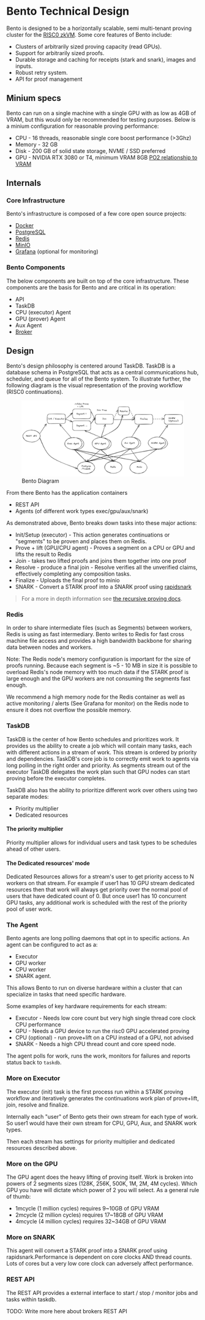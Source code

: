 # Bento Technical Design

Bento is designed to be a horizontally scalable, semi multi-tenant proving cluster for the [RISC0 zkVM](https://risczero.com).
Some core features of Bento include:

- Clusters of arbitrarily sized proving capacity (read GPUs).
- Support for arbitrarily sized proofs.
- Durable storage and caching for receipts (stark and snark), images and inputs.
- Robust retry system.
- API for proof management

## Minium specs

Bento can run on a single machine with a single GPU with as low as 4GB of VRAM, but this would only be recommended for testing purposes. Below is a minium configuration for reasonable proving performance:

- CPU - 16 threads, reasonable single core boost performance (>3Ghz)
- Memory - 32 GB
- Disk - 200 GB of solid state storage, NVME / SSD preferred
- GPU - NVIDIA RTX 3080 or T4, minimum VRAM 8GB [PO2 relationship to VRAM](#more-on-the-gpu)

## Internals

### Core Infrastructure

Bento's infrastructure is composed of a few core open source projects:

- [Docker](https://docs.docker.com/get-started/docker-overview/)
- [PostgreSQL](https://www.postgresql.org/)
- [Redis](https://redis.io/)
- [MinIO](https://min.io/)
- [Grafana](https://grafana.com/) (optional for monitoring)

### Bento Components

The below components are built on top of the core infrastructure. These components are the basis for Bento and are critical
in its operation:

- API
- TaskDB
- CPU (executor) Agent
- GPU (prover) Agent
- Aux Agent
- [Broker][page-broker]

## Design

Bento's design philosophy is centered around TaskDB. TaskDB is a database schema in PostgreSQL that acts as a central communications hub, scheduler, and queue for all of the Bento system. To illustrate further, the following diagram is the visual representation of the proving workflow (RISC0 continuations).

<figure>
  <img src="../../images/bento-diagram.png"/>
  <cap>Bento Diagram</cap>
</figure>

From there Bento has the application containers

- REST API
- Agents (of different work types exec/gpu/aux/snark)

As demonstrated above, Bento breaks down tasks into these major actions:

- Init/Setup (executor) - This action generates continuations or "segments" to be proven and places them on Redis.
- Prove + lift (GPU/CPU agent) - Proves a segment on a CPU or GPU and lifts the result to Redis
- Join - takes two lifted proofs and joins them together into one proof
- Resolve - produce a final join - Resolve verifies all the unverified claims, effectively completing any composition tasks.
- Finalize - Uploads the final proof to minio
- SNARK - Convert a STARK proof into a SNARK proof using [rapidsnark](https://github.com/iden3/rapidsnark)

> For a more in depth information see [the recursive proving docs][r0-docs-recursion].

### Redis

In order to share intermediate files (such as Segments) between workers, Redis is using as fast intermediary. Bento writes to Redis for fast cross machine file access and provides a high bandwidth backbone for sharing data between nodes and workers.

<div class="warning">

Note: The Redis node's memory configuration is important for the size of proofs running. Because each segment is ~5 - 10 MB in size it is possible to overload Redis's node memory with too much data if the STARK proof is large enough and the GPU workers are not consuming the segments fast enough.

We recommend a high memory node for the Redis container as well as active monitoring / alerts (See Grafana for monitor) on the Redis node to ensure it does not overflow the possible memory.

</div>

### TaskDB

TaskDB is the center of how Bento schedules and prioritizes work. It provides us the ability to create a job which will contain many tasks, each with different actions in a stream of work. This stream is ordered by priority and dependencies. TaskDB's core job is to correctly emit work to agents via long polling in the right order and priority. As segments stream out of the executor TaskDB delegates the work plan such that GPU nodes can start proving before the executor completes.

TaskDB also has the ability to prioritize different work over others using two separate modes:

- Priority multiplier
- Dedicated resources

#### The priority multiplier

Priority multiplier allows for individual users and task types to be schedules ahead of other users.

#### The Dedicated resources' mode

Dedicated Resources allows for a stream's user to get priority access to N workers on that stream. For example if user1 has 10 GPU stream dedicated resources then that work will always get priority over the normal pool of users that have dedicated count of 0. But once user1 has 10 concurrent GPU tasks, any additional work is scheduled with the rest of the priority pool of user work.

### The Agent

Bento agents are long polling daemons that opt in to specific actions. An agent can be configured to act as a:

- Executor
- GPU worker
- CPU worker
- SNARK agent.

This allows Bento to run on diverse hardware within a cluster that can specialize in tasks that need specific hardware.

Some examples of key hardware requirements for each stream:

- Executor - Needs low core count but very high single thread core clock CPU performance
- GPU - Needs a GPU device to run the risc0 GPU accelerated proving
- CPU (optional) - run prove+lift on a CPU instead of a GPU, not advised
- SNARK - Needs a high CPU thread count and core speed node.

The agent polls for work, runs the work, monitors for failures and reports status back to `taskdb`.

### More on Executor

The executor (init) task is the first process run within a STARK proving workflow and iteratively generates the continuations work plan of prove+lift, join, resolve and finalize.

Internally each "user" of Bento gets their own stream for each type of work. So user1 would have their own stream for CPU, GPU, Aux, and SNARK work types.

Then each stream has settings for priority multiplier and dedicated resources described above.

### More on the GPU

The GPU agent does the heavy lifting of proving itself. Work is broken into powers of 2 segments sizes (128K, 256K, 500K, 1M, 2M, 4M cycles). Which GPU you have will dictate which power of 2 you will select. As a general rule of thumb:

- 1mcycle (1 million cycles) requires 9~10GB of GPU VRAM
- 2mcycle (2 million cycles) requires 17~18GB of GPU VRAM
- 4mcycle (4 million cycles) requires 32~34GB of GPU VRAM

### More on SNARK

This agent will convert a STARK proof into a SNARK proof using rapidsnark.Performance is dependent on core clocks AND thread counts. Lots of cores but a very low core clock can adversely affect performance.

### REST API

The REST API provides a external interface to start / stop / monitor jobs and tasks within taskdb.

<div class="warning">

TODO: Write more here about brokers REST API

</div>

[page-broker]: ../broker/README.md
[r0-docs-recursion]: https://dev.risczero.com/api/recursion
